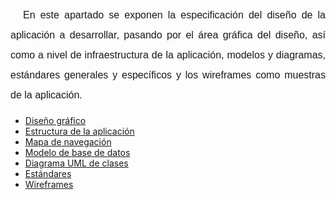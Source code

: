 <p style="text-indent:20px; line-height:2; font-family: Arial, sans-serif; font-size: 12pt; text-align: justify;"> 
En este apartado se exponen la especificación del diseño de la aplicación a desarrollar, pasando por el área gráfica del diseño, así como a nivel de infraestructura de la aplicación, modelos y diagramas, estándares generales y específicos y los wireframes como muestras de la aplicación. 


- [Diseño gráfico](/IAS-1/Especificación-de-diseño/Diseño-gráfico)
- [Estructura de la aplicación](/IAS-1/Especificación-de-diseño/Estructura-de-la-aplicación)
- [Mapa de navegación](/IAS-1/Especificación-de-diseño/Mapa-de-navegación)
- [Modelo de base de datos](/IAS-1/Especificación-de-diseño/Modelo-de-base-de-datos-entidad-relacion)
- [Diagrama UML de clases](/IAS-1/Especificación-de-diseño/Diagrama-UML-de-clases)
- [Estándares](/IAS-1/Especificación-de-diseño/Estándares)
- [Wireframes](/IAS-1/Especificación-de-diseño/Wireframes)